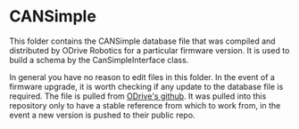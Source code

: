 # CANSimple

This folder contains the CANSimple database file that was compiled and distributed by ODrive Robotics for a particular firmware version. It is used to build a schema by the CanSimpleInterface class.

In general you have no reason to edit files in this folder. In the event of a firmware upgrade, it is worth checking if any update to the database file is required. The file is pulled from [ODrive's github](https://www.github.com/odriverobotics/ODrive). It was pulled into this repository only to have a stable reference from which to work from, in the event a new version is pushed to their public repo.